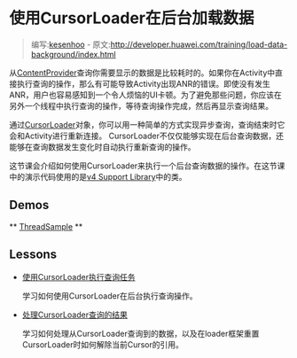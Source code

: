 # 使用CursorLoader在后台加载数据

> 编写:[kesenhoo](https://github.com/kesenhoo) - 原文:<http://developer.huawei.com/training/load-data-background/index.html>

从[ContentProvider](http://developer.huawei.com/reference/ohos/content/ContentProvider.html)查询你需要显示的数据是比较耗时的。如果你在Activity中直接执行查询的操作，那么有可能导致Activity出现ANR的错误。即使没有发生ANR，用户也容易感知到一个令人烦恼的UI卡顿。为了避免那些问题，你应该在另外一个线程中执行查询的操作，等待查询操作完成，然后再显示查询结果。

通过[CursorLoader](http://developer.huawei.com/reference/ohos/support/v4/content/CursorLoader.html)对象，你可以用一种简单的方式实现异步查询，查询结束时它会和Activity进行重新连接。
CursorLoader不仅仅能够实现在后台查询数据，还能够在查询数据发生变化时自动执行重新查询的操作。

这节课会介绍如何使用CursorLoader来执行一个后台查询数据的操作。在这节课中的演示代码使用的是[v4 Support Library](http://developer.huawei.com/tools/support-library/features.html#v4)中的类。

## Demos

** [ThreadSample](http://developer.huawei.com/shareables/training/ThreadSample.zip) **

## Lessons

* [使用CursorLoader执行查询任务](setup-loader.html)

  学习如何使用CursorLoader在后台执行查询操作。


* [处理CursorLoader查询的结果](handle-result.html)

  学习如何处理从CursorLoader查询到的数据，以及在loader框架重置CursorLoader时如何解除当前Cursor的引用。
